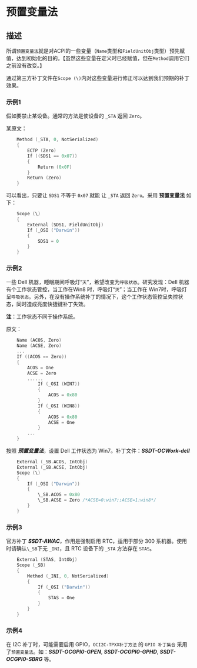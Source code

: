 # 预置变量法

## 描述

所谓`预置变量法`就是对ACPI的一些变量（`Name`类型和`FieldUnitObj`类型）预先赋值，达到初始化的目的。【虽然这些变量在定义时已经赋值，但在`Method`调用它们之前没有改变。】

通过第三方补丁文件在`Scope (\)`内对这些变量进行修正可以达到我们预期的补丁效果。

### 示例1

假如要禁止某设备。通常的方法是使设备的 `_STA` 返回 `Zero`。

某原文：

```Swift
    Method (_STA, 0, NotSerialized)
    {
        ECTP (Zero)
        If ((SDS1 == 0x07))
        {
            Return (0x0F)
        }
        Return (Zero)
    }
```

可以看出，只要让 `SDS1` 不等于 `0x07` 就能 让 `_STA` 返回 `Zero`。采用 **预置变量法** 如下：

```Swift
    Scope (\)
    {
        External (SDS1, FieldUnitObj)
        If (_OSI ("Darwin"))
        {
            SDS1 = 0
        }
    }
```

### 示例2

一些 Dell 机器，睡眠期间呼吸灯“`灭`”，希望改变为`呼吸状态`。研究发现：Dell 机器有个工作状态管控，当工作在Win8 时，呼吸灯“`灭`”；当工作在 Win7时，呼吸灯呈`呼吸状态`。另外，在没有操作系统补丁的情况下，这个工作状态管控呈失控状态，同时造成亮度快捷键补丁失效。

**注**：工作状态不同于操作系统。

原文：

```Swift
    Name (ACOS, Zero)
    Name (ACSE, Zero)
    ...
    If ((ACOS == Zero))
    {
        ACOS = One
        ACSE = Zero
        ......
            If (_OSI (WIN7))
            {
                ACOS = 0x80
            }
            If (_OSI (WIN8))
            {
                ACOS = 0x80
                ACSE = One
            }
        ...
    }
```

按照 ***预置变量法***，设置 Dell 工作状态为 Win7。补丁文件：***SSDT-OCWork-dell***

```Swift
    External (_SB.ACOS, IntObj)
    External (_SB.ACSE, IntObj)
    Scope (\)
    {
        If (_OSI ("Darwin"))
        {
            \_SB.ACOS = 0x80
            \_SB.ACSE = Zero /*ACSE=0:win7;;ACSE=1:win8*/
        }
    }
```

### 示例3

官方补丁 ***SSDT-AWAC***，作用是强制启用 RTC，适用于部分 300 系机器。使用时请确认`\_SB`下无 `_INI`，且 RTC 设备下的 `_STA` 方法存在 `STAS`。

```Swift
    External (STAS, IntObj)
    Scope (_SB)
    {
        Method (_INI, 0, NotSerialized)
        {
            If (_OSI ("Darwin"))
            {
                STAS = One
            }
        }
    }
```

### 示例4

在 I2C 补丁时，可能需要启用 GPIO，`OCI2C-TPXX补丁方法` 的 `GPIO 补丁集合` 采用了`预置变量法`。如：***SSDT-OCGPI0-GPEN***, ***SSDT-OCGPI0-GPHD***, ***SSDT-OCGPI0-SBRG*** 等。

